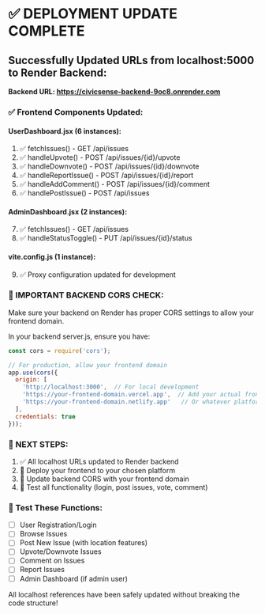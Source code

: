 # ✅ DEPLOYMENT UPDATE COMPLETE

## Successfully Updated URLs from localhost:5000 to Render Backend:
**Backend URL: https://civicsense-backend-9oc8.onrender.com**

### ✅ Frontend Components Updated:

#### UserDashboard.jsx (6 instances):
1. ✅ fetchIssues() - GET /api/issues  
2. ✅ handleUpvote() - POST /api/issues/{id}/upvote
3. ✅ handleDownvote() - POST /api/issues/{id}/downvote  
4. ✅ handleReportIssue() - POST /api/issues/{id}/report
5. ✅ handleAddComment() - POST /api/issues/{id}/comment
6. ✅ handlePostIssue() - POST /api/issues

#### AdminDashboard.jsx (2 instances):
7. ✅ fetchIssues() - GET /api/issues
8. ✅ handleStatusToggle() - PUT /api/issues/{id}/status

#### vite.config.js (1 instance):
9. ✅ Proxy configuration updated for development

### 🚨 IMPORTANT BACKEND CORS CHECK:

Make sure your backend on Render has proper CORS settings to allow your frontend domain.

In your backend server.js, ensure you have:
```javascript
const cors = require('cors');

// For production, allow your frontend domain
app.use(cors({
  origin: [
    'http://localhost:3000',  // For local development
    'https://your-frontend-domain.vercel.app',  // Add your actual frontend URL
    'https://your-frontend-domain.netlify.app'   // Or whatever platform you use
  ],
  credentials: true
}));
```

### 🎯 NEXT STEPS:
1. ✅ All localhost URLs updated to Render backend
2. 🔄 Deploy your frontend to your chosen platform
3. 🔧 Update backend CORS with your frontend domain
4. 🧪 Test all functionality (login, post issues, vote, comment)

### 📱 Test These Functions:
- [ ] User Registration/Login
- [ ] Browse Issues  
- [ ] Post New Issue (with location features)
- [ ] Upvote/Downvote Issues
- [ ] Comment on Issues
- [ ] Report Issues
- [ ] Admin Dashboard (if admin user)

All localhost references have been safely updated without breaking the code structure!
